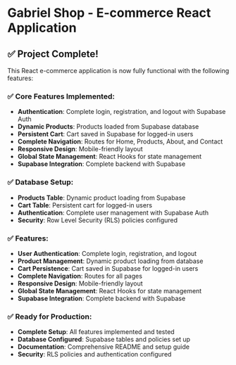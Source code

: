 # Gabriel Shop - E-commerce React Application

## ✅ Project Complete!

This React e-commerce application is now fully functional with the following features:

### ✅ Core Features Implemented:
- **Authentication**: Complete login, registration, and logout with Supabase Auth
- **Dynamic Products**: Products loaded from Supabase database
- **Persistent Cart**: Cart saved in Supabase for logged-in users
- **Complete Navigation**: Routes for Home, Products, About, and Contact
- **Responsive Design**: Mobile-friendly layout
- **Global State Management**: React Hooks for state management
- **Supabase Integration**: Complete backend with Supabase

### ✅ Database Setup:
- **Products Table**: Dynamic product loading from Supabase
- **Cart Table**: Persistent cart for logged-in users
- **Authentication**: Complete user management with Supabase Auth
- **Security**: Row Level Security (RLS) policies configured

### ✅ Features:
- **User Authentication**: Complete login, registration, and logout
- **Product Management**: Dynamic product loading from database
- **Cart Persistence**: Cart saved in Supabase for logged-in users
- **Complete Navigation**: Routes for all pages
- **Responsive Design**: Mobile-friendly layout
- **Global State Management**: React Hooks for state management
- **Supabase Integration**: Complete backend with Supabase

### ✅ Ready for Production:
- **Complete Setup**: All features implemented and tested
- **Database Configured**: Supabase tables and policies set up
- **Documentation**: Comprehensive README and setup guide
- **Security**: RLS policies and authentication configured